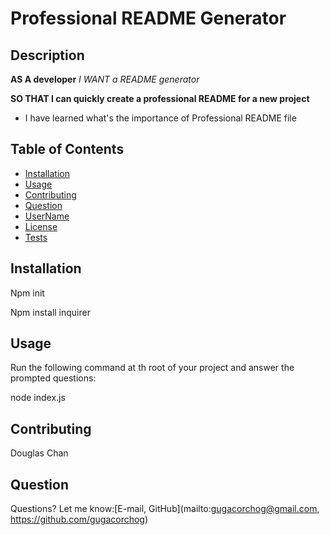 #  **Professional README Generator**
    

## Description 

**AS A developer**
*I WANT a README generator*

**SO THAT I can quickly create a professional README for a new project**
- I have learned what's the importance of Professional README file

## Table of Contents 

- [Installation](#installation)
- [Usage](#usage)
- [Contributing](#contributing)
- [Question](#question) 
- [UserName](#username)
- [License](#license)
- [Tests](#tests)
 

## Installation

Npm init

Npm install inquirer 

## Usage

Run the following command at th root of your project and answer the prompted questions:

node index.js

## Contributing
Douglas Chan 

## Question
Questions? Let me know:[E-mail, GitHub](mailto:gugacorchog@gmail.com, https://github.com/gugacorchog)
